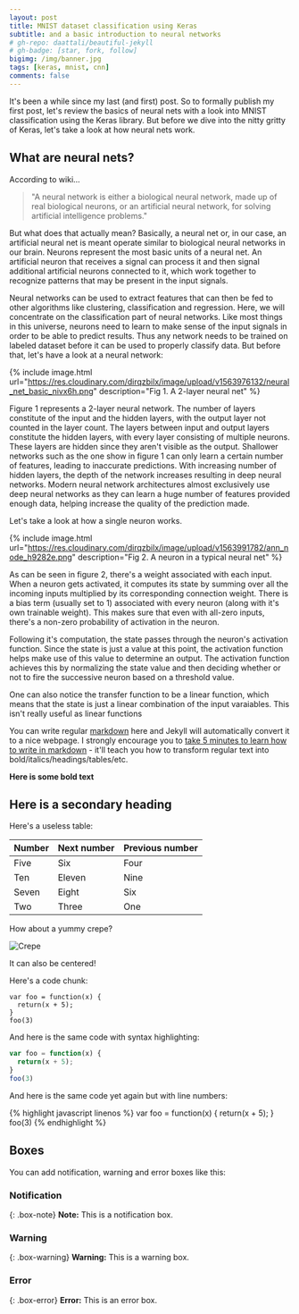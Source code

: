 ```yaml
---
layout: post
title: MNIST dataset classification using Keras
subtitle: and a basic introduction to neural networks
# gh-repo: daattali/beautiful-jekyll
# gh-badge: [star, fork, follow]
bigimg: /img/banner.jpg
tags: [keras, mnist, cnn]
comments: false
---
```


It's been a while since my last (and first) post. So to formally publish my first post, let's review the basics of neural nets with a look into MNIST classification using the Keras library. But before we dive into the nitty gritty of Keras, let's take a look at how neural nets work.

## What are neural nets?

According to wiki...

> "A neural network is either a biological neural network, made up of real biological neurons, or an artificial neural network, for solving artificial intelligence problems."

But what does that actually mean? Basically, a neural net or, in our case, an artificial neural net is meant operate similar to biological neural networks in our brain. Neurons represent the most basic units of a neural net. An artificial neuron that receives a signal can process it and then signal additional artificial neurons connected to it, which work together to recognize patterns that may be present in the input signals.

Neural networks can be used to extract features that can then be fed to other algorithms like clustering, classification and regression. Here, we will concentrate on the classification part of neural networks. Like most things in this universe, neurons need to learn to make sense of the input signals in order to be able to predict results. Thus any network needs to be trained on labeled dataset before it can be used to properly classify data. But before that, let's have a look at a neural network:

{% include image.html url="https://res.cloudinary.com/dirqzbilx/image/upload/v1563976132/neural_net_basic_nivx6h.png" description="Fig 1. A 2-layer neural net" %}

Figure 1 represents a 2-layer neural network. The number of layers constitute of the input and the hidden layers, with the output layer not counted in the layer count. The layers between input and output layers constitute the hidden layers, with every layer consisting of multiple neurons. These layers are hidden since they aren't visible as the output. Shallower networks such as the one show in figure 1 can only learn a certain number of features, leading to inaccurate predictions. With increasing number of hidden layers, the depth of the network increases resulting in deep neural networks. Modern neural network architectures almost exclusively use deep neural networks  as they can learn a huge number of features provided enough data, helping increase the quality of the prediction made.

Let's take a look at how a single neuron works.

{% include image.html url="https://res.cloudinary.com/dirqzbilx/image/upload/v1563991782/ann_node_h9282e.png" description="Fig 2. A neuron in a typical neural net" %}

As can be seen in figure 2, there's a weight associated with each input. When a neuron gets activated, it computes its state by summing over all the incoming inputs multiplied by its corresponding connection weight. There is a bias term (usually set to 1) associated with every neuron (along with it's own trainable weight). This makes sure that even with all-zero inputs, there's a non-zero probability of activation in the neuron. 

Following it's computation, the state passes through the neuron's activation function. Since the state is just a value at this point, the activation function helps make use of this value to determine an output. The activation function achieves this by normalizing the state value and then deciding whether or not to fire the successive neuron based on a threshold value.
 
One can also notice the transfer function to be a linear function, which means that the state is just a linear combination of the input varaiables. This isn't really useful as linear functions  

You can write regular [markdown](http://markdowntutorial.com/) here and Jekyll will automatically convert it to a nice webpage.  I strongly encourage you to [take 5 minutes to learn how to write in markdown](http://markdowntutorial.com/) - it'll teach you how to transform regular text into bold/italics/headings/tables/etc.

**Here is some bold text**

## Here is a secondary heading

Here's a useless table:

| Number | Next number | Previous number |
| :------ |:--- | :--- |
| Five | Six | Four |
| Ten | Eleven | Nine |
| Seven | Eight | Six |
| Two | Three | One |


How about a yummy crepe?

![Crepe](https://s3-media3.fl.yelpcdn.com/bphoto/cQ1Yoa75m2yUFFbY2xwuqw/348s.jpg)

It can also be centered!


Here's a code chunk:

~~~
var foo = function(x) {
  return(x + 5);
}
foo(3)
~~~

And here is the same code with syntax highlighting:

```javascript
var foo = function(x) {
  return(x + 5);
}
foo(3)
```

And here is the same code yet again but with line numbers:

{% highlight javascript linenos %}
var foo = function(x) {
  return(x + 5);
}
foo(3)
{% endhighlight %}

## Boxes
You can add notification, warning and error boxes like this:

### Notification

{: .box-note}
**Note:** This is a notification box.

### Warning

{: .box-warning}
**Warning:** This is a warning box.

### Error

{: .box-error}
**Error:** This is an error box.
